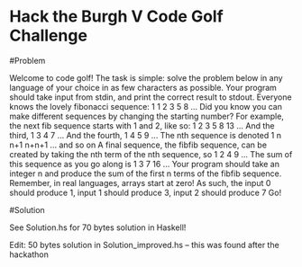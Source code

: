 # Hack the Burgh V Code Golf Challenge


#Problem

Welcome to code golf!
The task is simple: solve the problem below in any language of your choice in as few characters as possible.
Your program should take input from stdin, and print the correct result to stdout.
Everyone knows the lovely fibonacci sequence:
1 1 2 3 5 8 ...
Did you know you can make different sequences by changing the starting number?
For example, the next fib sequence starts with 1 and 2, like so:
1 2 3 5 8 13 ...
And the third,
1 3 4 7 ...
And the fourth,
1 4 5 9 ...
The nth sequence is denoted
1 n n+1 n+n+1 ... and so on
A final sequence, the fibfib sequence, can be created by taking the nth term of the nth sequence, so
1 2 4 9 ...
The sum of this sequence as you go along is
1 3 7 16 ...
Your program should take an integer n and produce the sum of the first n terms of the fibfib sequence.
Remember, in real languages, arrays start at zero!
As such, the input 0 should produce 1, input 1 should produce 3, input 2 should produce 7
Go!


#Solution

See Solution.hs for 70 bytes solution in Haskell!

Edit: 50 bytes solution in Solution_improved.hs – this was found after the hackathon
